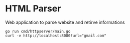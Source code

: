 # HTML Parser
Web application to parse website and retirve informations

```
go run cmd/httpserver/main.go
curl -v http://localhost:8080?url="gmail.com"
```
